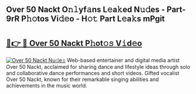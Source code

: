 ## Over 50 Nackt O𝚗𝚕yf𝚊ns L𝚎a𝚔ed N𝚞𝚍es - Part-9rR P𝚑𝚘tos Vi𝚍𝚎o - H𝚘𝚝 Part L𝚎a𝚔s mPgit

# <h2><a href="http://kf0tpgr.oniu.top/?m=Over+50+Nackt">🔗👉 🔴 Over 50 Nackt P𝚑ot𝚘𝚜 V𝚒d𝚎o</a></h2>

[![Over 50 Nackt Nu𝚍e𝚜](https://i.imgur.com/0qMVB7G.gif)](http://kf0tpgr.oniu.top/?m=Over+50+Nackt)
Web-based entertainer and digital media artist Over 50 Nackt, acclaimed for sharing dance and lifestyle ideas through solo and collaborative dance performances and short videos. Gifted vocalist Over 50 Nackt, known for their remarkable singing abilities and achievements in the music world.  
